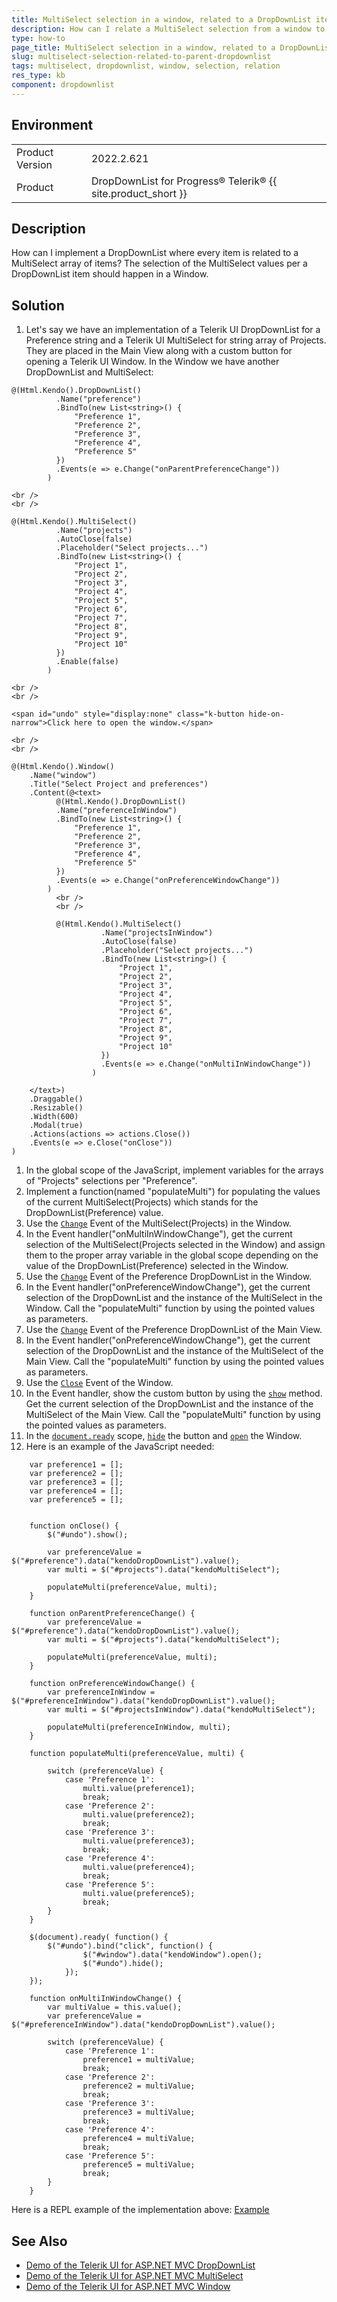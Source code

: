 ```yaml
---
title: MultiSelect selection in a window, related to a DropDownList item.
description: How can I relate a MultiSelect selection from a window to an item from a DropDownList?
type: how-to
page_title: MultiSelect selection in a window, related to a DropDownList item
slug: multiselect-selection-related-to-parent-dropdownlist
tags: multiselect, dropdownlist, window, selection, relation
res_type: kb
component: dropdownlist
---
```


## Environment

<table>
	<tbody>
		<tr>
			<td>Product Version</td>
			<td>2022.2.621</td>
		</tr>
		<tr>
			<td>Product</td>
			<td>DropDownList for Progress® Telerik® {{ site.product_short }}</td>
		</tr>
	</tbody>
</table>

## Description

How can I implement a DropDownList where every item is related to a MultiSelect array of items? The selection of the MultiSelect values per a DropDownList item should happen in a Window.

## Solution

1. Let's say we have an implementation of a Telerik UI DropDownList for a Preference string and a Telerik UI MultiSelect for string array of Projects. They are placed in the Main View along with a custom button for opening a Telerik UI Window. In the Window we have another DropDownList and MultiSelect:

```
@(Html.Kendo().DropDownList()
          .Name("preference")
          .BindTo(new List<string>() {
              "Preference 1",
              "Preference 2",
              "Preference 3",
              "Preference 4",
              "Preference 5"
          })
          .Events(e => e.Change("onParentPreferenceChange"))
        )

<br />
<br />

@(Html.Kendo().MultiSelect()
          .Name("projects")
          .AutoClose(false)
          .Placeholder("Select projects...")
          .BindTo(new List<string>() {
              "Project 1",
              "Project 2",
              "Project 3",
              "Project 4",
              "Project 5",
              "Project 6",
              "Project 7",
              "Project 8",
              "Project 9",
              "Project 10"
          })
          .Enable(false)
        )

<br />
<br />

<span id="undo" style="display:none" class="k-button hide-on-narrow">Click here to open the window.</span>

<br />
<br />

@(Html.Kendo().Window()
    .Name("window")
    .Title("Select Project and preferences")
    .Content(@<text>
          @(Html.Kendo().DropDownList()
          .Name("preferenceInWindow")
          .BindTo(new List<string>() {
              "Preference 1",
              "Preference 2",
              "Preference 3",
              "Preference 4",
              "Preference 5"
          })
          .Events(e => e.Change("onPreferenceWindowChange"))
        )
          <br />
          <br />

          @(Html.Kendo().MultiSelect()
                    .Name("projectsInWindow")
                    .AutoClose(false)
                    .Placeholder("Select projects...")
                    .BindTo(new List<string>() {
                        "Project 1",
                        "Project 2",
                        "Project 3",
                        "Project 4",
                        "Project 5",
                        "Project 6",
                        "Project 7",
                        "Project 8",
                        "Project 9",
                        "Project 10"
                    })
                    .Events(e => e.Change("onMultiInWindowChange"))
                  )

    </text>)
    .Draggable()
    .Resizable()
    .Width(600)
    .Modal(true)
    .Actions(actions => actions.Close())
    .Events(e => e.Close("onClose"))
)
```

1. In the global scope of the JavaScript, implement variables for the arrays of "Projects" selections per "Preference". 
1. Implement a function(named "populateMulti") for populating the values of the current MultiSelect(Projects) which stands for the DropDownList(Preference) value.
1. Use the [`Change`](https://docs.telerik.com/kendo-ui/api/javascript/ui/multiselect/events/change) Event of the MultiSelect(Projects) in the Window.
1. In the Event handler("onMultiInWindowChange"), get the current selection of the MultiSelect(Projects selected in the Window) and assign them to the proper array variable in the global scope depending on the value of the DropDownList(Preference) selected in the Window. 
1. Use the [`Change`](https://docs.telerik.com/kendo-ui/api/javascript/ui/dropdownlist/events/change) Event of the Preference DropDownList in the Window.
1. In the Event handler("onPreferenceWindowChange"), get the current selection of the DropDownList and the instance of the MultiSelect in the Window. Call the "populateMulti" function by using the pointed values as parameters.
1. Use the [`Change`](https://docs.telerik.com/kendo-ui/api/javascript/ui/dropdownlist/events/change) Event of the Preference DropDownList of the Main View.
1. In the Event handler("onPreferenceWindowChange"), get the current selection of the DropDownList and the instance of the MultiSelect of the Main View. Call the "populateMulti" function by using the pointed values as parameters.
1. Use the [`Close`](https://docs.telerik.com/kendo-ui/api/javascript/ui/window/events/close) Event of the Window.
1. In the Event handler, show the custom button by using the [`show`](https://api.jquery.com/show/) method. Get the current selection of the DropDownList and the instance of the MultiSelect of the Main View. Call the "populateMulti" function by using the pointed values as parameters.
1. In the [`document.ready`](https://learn.jquery.com/using-jquery-core/document-ready/) scope, [`hide`](https://api.jquery.com/hide/) the button and [`open`](https://docs.telerik.com/kendo-ui/api/javascript/ui/window/methods/open) the Window.
1. Here is an example of the JavaScript needed:

```
    var preference1 = [];
    var preference2 = [];
    var preference3 = [];
    var preference4 = [];
    var preference5 = [];


    function onClose() {
        $("#undo").show();

        var preferenceValue = $("#preference").data("kendoDropDownList").value();
        var multi = $("#projects").data("kendoMultiSelect");

        populateMulti(preferenceValue, multi);
    }

    function onParentPreferenceChange() {
        var preferenceValue = $("#preference").data("kendoDropDownList").value();
        var multi = $("#projects").data("kendoMultiSelect");

        populateMulti(preferenceValue, multi);
    }

    function onPreferenceWindowChange() {
        var preferenceInWindow = $("#preferenceInWindow").data("kendoDropDownList").value();
        var multi = $("#projectsInWindow").data("kendoMultiSelect");

        populateMulti(preferenceInWindow, multi);
    }

    function populateMulti(preferenceValue, multi) {

        switch (preferenceValue) {
            case 'Preference 1':
                multi.value(preference1);
                break;
            case 'Preference 2':
                multi.value(preference2);
                break;
            case 'Preference 3':
                multi.value(preference3);
                break;
            case 'Preference 4':
                multi.value(preference4);
                break;
            case 'Preference 5':
                multi.value(preference5);
                break;
        }
    }

    $(document).ready( function() {
        $("#undo").bind("click", function() {
                $("#window").data("kendoWindow").open();
                $("#undo").hide();
            });
    });

    function onMultiInWindowChange() {
        var multiValue = this.value();
        var preferenceValue = $("#preferenceInWindow").data("kendoDropDownList").value();

        switch (preferenceValue) {
            case 'Preference 1':
                preference1 = multiValue;
                break;
            case 'Preference 2':
                preference2 = multiValue;
                break;
            case 'Preference 3':
                preference3 = multiValue;
                break;
            case 'Preference 4':
                preference4 = multiValue;
                break;
            case 'Preference 5':
                preference5 = multiValue;
                break;
        }
    }
```

Here is a REPL example of the implementation above: [Example](https://netcorerepl.telerik.com/QwksPSlS24dfJjqy29)

## See Also
* [Demo of the Telerik UI for ASP.NET MVC DropDownList](https://demos.telerik.com/aspnet-mvc/dropdownlist)
* [Demo of the Telerik UI for ASP.NET MVC MultiSelect](https://demos.telerik.com/aspnet-mvc/multiselect)
* [Demo of the Telerik UI for ASP.NET MVC Window](https://demos.telerik.com/aspnet-mvc/window)